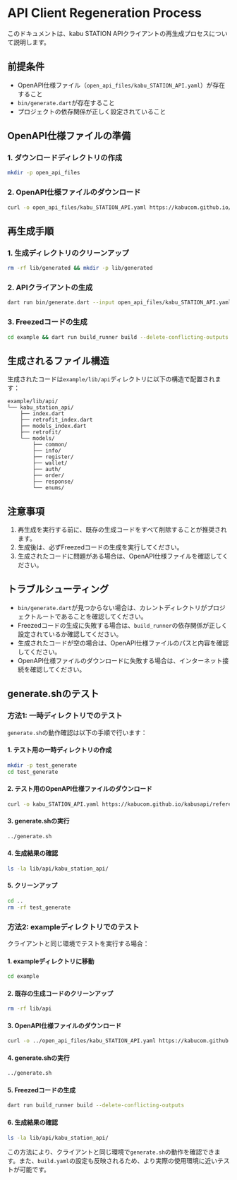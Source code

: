 # API Client Regeneration Process

このドキュメントは、kabu STATION APIクライアントの再生成プロセスについて説明します。

## 前提条件

- OpenAPI仕様ファイル（`open_api_files/kabu_STATION_API.yaml`）が存在すること
- `bin/generate.dart`が存在すること
- プロジェクトの依存関係が正しく設定されていること

## OpenAPI仕様ファイルの準備

### 1. ダウンロードディレクトリの作成

```bash
mkdir -p open_api_files
```

### 2. OpenAPI仕様ファイルのダウンロード

```bash
curl -o open_api_files/kabu_STATION_API.yaml https://kabucom.github.io/kabusapi/reference/kabu_STATION_API.yaml
```

## 再生成手順

### 1. 生成ディレクトリのクリーンアップ

```bash
rm -rf lib/generated && mkdir -p lib/generated
```

### 2. APIクライアントの生成

```bash
dart run bin/generate.dart --input open_api_files/kabu_STATION_API.yaml --output example/lib/api
```

### 3. Freezedコードの生成

```bash
cd example && dart run build_runner build --delete-conflicting-outputs
```

## 生成されるファイル構造

生成されたコードは`example/lib/api`ディレクトリに以下の構造で配置されます：

```
example/lib/api/
└── kabu_station_api/
    ├── index.dart
    ├── retrofit_index.dart
    ├── models_index.dart
    ├── retrofit/
    └── models/
        ├── common/
        ├── info/
        ├── register/
        ├── wallet/
        ├── auth/
        ├── order/
        ├── response/
        └── enums/
```

## 注意事項

1. 再生成を実行する前に、既存の生成コードをすべて削除することが推奨されます。
2. 生成後は、必ずFreezedコードの生成を実行してください。
3. 生成されたコードに問題がある場合は、OpenAPI仕様ファイルを確認してください。

## トラブルシューティング

- `bin/generate.dart`が見つからない場合は、カレントディレクトリがプロジェクトルートであることを確認してください。
- Freezedコードの生成に失敗する場合は、`build_runner`の依存関係が正しく設定されているか確認してください。
- 生成されたコードが空の場合は、OpenAPI仕様ファイルのパスと内容を確認してください。
- OpenAPI仕様ファイルのダウンロードに失敗する場合は、インターネット接続を確認してください。

## generate.shのテスト

### 方法1: 一時ディレクトリでのテスト

`generate.sh`の動作確認は以下の手順で行います：

#### 1. テスト用の一時ディレクトリの作成

```bash
mkdir -p test_generate
cd test_generate
```

#### 2. テスト用のOpenAPI仕様ファイルのダウンロード

```bash
curl -o kabu_STATION_API.yaml https://kabucom.github.io/kabusapi/reference/kabu_STATION_API.yaml
```

#### 3. generate.shの実行

```bash
../generate.sh
```

#### 4. 生成結果の確認

```bash
ls -la lib/api/kabu_station_api/
```

#### 5. クリーンアップ

```bash
cd ..
rm -rf test_generate
```

### 方法2: exampleディレクトリでのテスト

クライアントと同じ環境でテストを実行する場合：

#### 1. exampleディレクトリに移動

```bash
cd example
```

#### 2. 既存の生成コードのクリーンアップ

```bash
rm -rf lib/api
```

#### 3. OpenAPI仕様ファイルのダウンロード

```bash
curl -o ../open_api_files/kabu_STATION_API.yaml https://kabucom.github.io/kabusapi/reference/kabu_STATION_API.yaml
```

#### 4. generate.shの実行

```bash
../generate.sh
```

#### 5. Freezedコードの生成

```bash
dart run build_runner build --delete-conflicting-outputs
```

#### 6. 生成結果の確認

```bash
ls -la lib/api/kabu_station_api/
```

この方法により、クライアントと同じ環境で`generate.sh`の動作を確認できます。また、`build.yaml`の設定も反映されるため、より実際の使用環境に近いテストが可能です。 